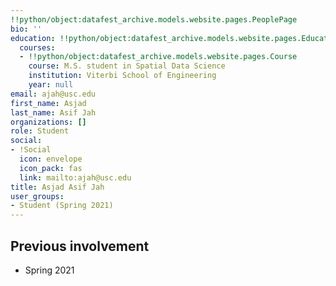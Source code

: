 ```yaml
---
!!python/object:datafest_archive.models.website.pages.PeoplePage
bio: ''
education: !!python/object:datafest_archive.models.website.pages.Education
  courses:
  - !!python/object:datafest_archive.models.website.pages.Course
    course: M.S. student in Spatial Data Science
    institution: Viterbi School of Engineering
    year: null
email: ajah@usc.edu
first_name: Asjad
last_name: Asif Jah
organizations: []
role: Student
social:
- !Social
  icon: envelope
  icon_pack: fas
  link: mailto:ajah@usc.edu
title: Asjad Asif Jah
user_groups:
- Student (Spring 2021)
---
```



## Previous involvement

* Spring 2021

